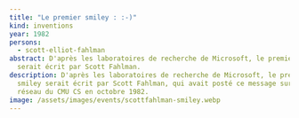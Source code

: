```yaml
---
title: "Le premier smiley : :-)"
kind: inventions
year: 1982
persons:
  - scott-elliot-fahlman
abstract: D'après les laboratoires de recherche de Microsoft, le premier smiley
  serait écrit par Scott Fahlman.
description: D'après les laboratoires de recherche de Microsoft, le premier
  smiley serait écrit par Scott Fahlman, qui avait posté ce message sur le
  réseau du CMU CS en octobre 1982.
image: /assets/images/events/scottfahlman-smiley.webp
---
```

